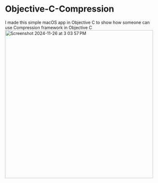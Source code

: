 # Objective-C-Compression
I made this simple macOS app in Objective C to show how someone can use Compression framework in Objective C
<img width="488" alt="Screenshot 2024-11-26 at 3 03 57 PM" src="https://github.com/user-attachments/assets/4ca282f7-e067-4705-a760-41a705b6a7d0">
